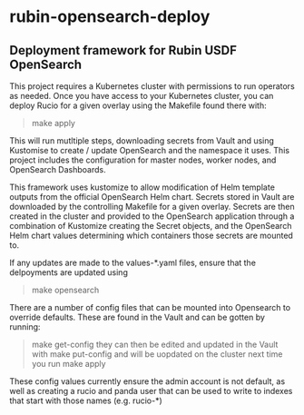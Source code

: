 # rubin-opensearch-deploy

## Deployment framework for Rubin USDF OpenSearch

This project requires a Kubernetes cluster with permissions to run operators as needed. Once you have access to your Kubernetes cluster, you can deploy Rucio for a given overlay using the Makefile found there with:

> make apply

This will run mutltiple steps, downloading secrets from Vault and using Kustomise to create / update OpenSearch and the namespace it uses. This project includes the configuration for master nodes, worker nodes, and OpenSearch Dashboards.



This framework uses kustomize to allow modification of Helm template outputs from the official OpenSearch Helm chart. Secrets stored in Vault are downloaded by the controlling Makefile for a given overlay. Secrets are then created in the cluster and provided to the OpenSearch application through a combination of Kustomize creating the Secret objects, and the OpenSearch Helm chart values determining which containers those secrets are mounted to.

If any updates are made to the values-*.yaml files, ensure that the delpoyments are updated using
> make opensearch


There are a number of config files that can be mounted into Opensearch to override defaults. These are found in the Vault and can be gotten by running:
> make get-config
they can then be edited and updated in the Vault with 
> make put-config
and will be uopdated on the cluster next time you run 
> make apply

These config values currently ensure the admin account is not default, as well as creating a rucio and panda user that can be used to write to indexes that start with those names (e.g. rucio-*)